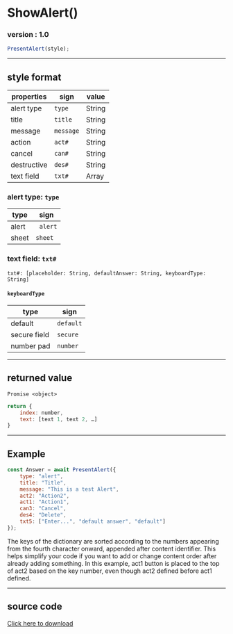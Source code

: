 # ShowAlert()
### version : 1.0

```js
PresentAlert(style);
```

___
## style format

|  properties  | sign  |  value |
|  --- | --- | --- |
|  alert type  |  `type` |  String |
|  title  |  `title` | String |
|  message  |  `message` | String |
|  action  |  `act#` | String |
|  cancel  |  `can#` | String |
|  destructive  | `des#` | String |
|  text field  | `txt#` | Array |

### alert type: `type`

|  type  | sign |
|  --- | --- |
|  alert  | ` alert` |
|  sheet | `sheet` |

### text field: `txt#`

```
txt#: [placeholder: String, defaultAnswer: String, keyboardType: String]
```
#### `keyboardType`
|  type  | sign |
|  --- | --- |
|  default  | `default` |
|  secure field | `secure` |
|  number pad  | `number` |

___
## returned value
` Promise <object> `

```js
return {
	index: number,
	text: [text 1, text 2, …]
}
```

___
## Example
```js
const Answer = await PresentAlert({
	type: "alert",
	title: "Title",
	message: "This is a test Alert",
	act2: "Action2",
	act1: "Action1",
	can3: "Cancel",
	des4: "Delete",
	txt5: ["Enter...", "default answer", "default"]
});
```
The keys of the dictionary are sorted according to the numbers appearing from the fourth character onward, appended after content identifier. This helps simplify your code if you want to add or change content order after already adding something.
In this example, act1 button is placed to the top of act2 based on the key number, even though act2 defined before act1 defined.

___
## source code
[Click here to download]()
